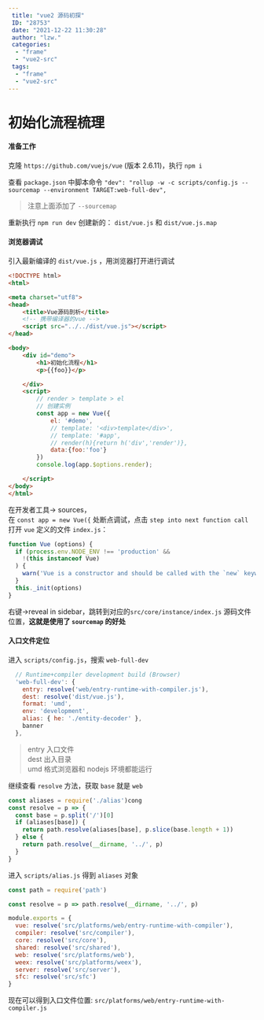 ```yaml
---
 title: "vue2 源码初探"
 ID: "28753"
 date: "2021-12-22 11:30:28"
 author: "lzw."
 categories: 
  - "frame"
  - "vue2-src"
 tags: 
  - "frame"
  - "vue2-src"
---
```


# 初始化流程梳理

#### 准备工作

克隆 `https://github.com/vuejs/vue` (版本 2.6.11)，执行 `npm i`

查看 `package.json` 中脚本命令 `"dev": "rollup -w -c scripts/config.js --sourcemap --environment TARGET:web-full-dev",`

> 注意上面添加了 `--sourcemap`

重新执行 `npm run dev` 创建新的：
`dist/vue.js` 和 `dist/vue.js.map`

#### 浏览器调试

引入最新编译的 `dist/vue.js` ，用浏览器打开进行调试

```html
<!DOCTYPE html>
<html>

<meta charset="utf8">
<head>
    <title>Vue源码剖析</title>
    <!-- 携带编译器的vue -->
    <script src="../../dist/vue.js"></script>
</head>

<body>
    <div id="demo">
        <h1>初始化流程</h1>
        <p>{{foo}}</p>

    </div>
    <script>
        // render > template > el
        // 创建实例
        const app = new Vue({
            el: '#demo',
            // template: '<div>template</div>',
            // template: '#app',
            // render(h){return h('div','render')},
            data:{foo:'foo'}
        })
        console.log(app.$options.render);

    </script>
</body>
</html>
```

在开发者工具-> sources，     
在 `const app = new Vue({` 处断点调试，点击 `step into next function call` 打开 `vue` 定义的文件 `index.js`：

```js
function Vue (options) {
  if (process.env.NODE_ENV !== 'production' &&
    !(this instanceof Vue)
  ) {
    warn('Vue is a constructor and should be called with the `new` keyword')
  }
  this._init(options)
}
```
右键->reveal in sidebar，跳转到对应的`src/core/instance/index.js` 源码文件位置，**这就是使用了 `sourcemap` 的好处**

#### 入口文件定位

进入 `scripts/config.js`，搜索 `web-full-dev` 

```js
  // Runtime+compiler development build (Browser)
  'web-full-dev': {
    entry: resolve('web/entry-runtime-with-compiler.js'),
    dest: resolve('dist/vue.js'),
    format: 'umd',
    env: 'development',
    alias: { he: './entity-decoder' },
    banner
  }, 
```

> entry 入口文件    
> dest 出入目录    
> umd 格式浏览器和 nodejs 环境都能运行      

继续查看 `resolve` 方法，获取 `base` 就是 `web`

```js
const aliases = require('./alias')cong
const resolve = p => {
  const base = p.split('/')[0]
  if (aliases[base]) {
    return path.resolve(aliases[base], p.slice(base.length + 1))
  } else {
    return path.resolve(__dirname, '../', p)
  }
}
```

进入 `scripts/alias.js` 得到 `aliases` 对象

```js
const path = require('path')

const resolve = p => path.resolve(__dirname, '../', p)

module.exports = {
  vue: resolve('src/platforms/web/entry-runtime-with-compiler'),
  compiler: resolve('src/compiler'),
  core: resolve('src/core'),
  shared: resolve('src/shared'),
  web: resolve('src/platforms/web'),
  weex: resolve('src/platforms/weex'),
  server: resolve('src/server'),
  sfc: resolve('src/sfc')
}
```

现在可以得到入口文件位置: `src/platforms/web/entry-runtime-with-compiler.js`


